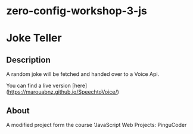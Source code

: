 # zero-config-workshop-3-js
# Joke Teller

## Description

A random joke will be fetched and handed over to a Voice Api.

You can find a live version [here] (https://marouabnz.github.io/SpeechtoVoice/)

## About

A modified project form the course 'JavaScript Web Projects: PinguCoder
